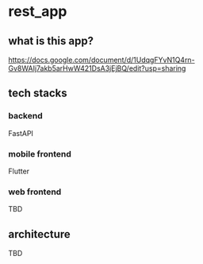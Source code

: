 # rest_app

## what is this app?
https://docs.google.com/document/d/1UdqgFYvN1Q4rn-Gv8WAIj7akb5arHwW421DsA3jEjBQ/edit?usp=sharing

## tech stacks
### backend
FastAPI
### mobile frontend
Flutter
### web frontend
TBD

## architecture
TBD
